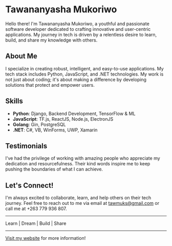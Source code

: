 # Tawananyasha Mukoriwo

Hello there! I'm Tawananyasha Mukoriwo, a youthful and passionate software developer dedicated to crafting innovative and user-centric applications. My journey in tech is driven by a relentless desire to learn, build, and share my knowledge with others.

## About Me
I specialize in creating robust, intelligent, and easy-to-use applications. My tech stack includes Python, JavaScript, and .NET technologies. My work is not just about coding; it's about making a difference by developing solutions that protect and empower users.

## Skills
- **Python**: Django, Backend Development, TensorFlow & ML
- **JavaScript**: TF.js, ReactJS, Node.js, ElectronJS
- **Golang**: Gin, PostgreSQL
- **.NET**: C#, VB, WinForms, UWP, Xamarin

## Testimonials
I've had the privilege of working with amazing people who appreciate my dedication and resourcefulness. Their kind words inspire me to keep pushing the boundaries of what I can achieve.

## Let's Connect!
I'm always excited to collaborate, learn, and help others on their tech journey. Feel free to reach out to me via email at tawmuks@gmail.com or call me at +263 779 936 807.

---

Learn | Dream | Build | Share

---

[Visit my website](https://TawanaState.github.io/) for more information!
<!---
TawanaState/TawanaState is a ✨ special ✨ repository because its `README.md` (this file) appears on your GitHub profile.
You can click the Preview link to take a look at your changes.
--->
